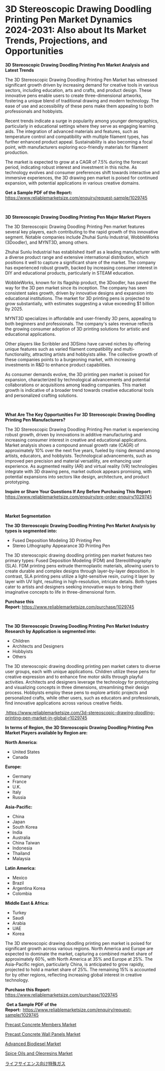 <p><h1>3D Stereoscopic Drawing Doodling Printing Pen Market Dynamics 2024-2031: Also about Its Market Trends, Projections, and Opportunities</h1></p><p><strong>3D Stereoscopic Drawing Doodling Printing Pen Market Analysis and Latest Trends</strong></p>
<p><p>The 3D Stereoscopic Drawing Doodling Printing Pen Market has witnessed significant growth driven by increasing demand for creative tools in various sectors, including education, arts and crafts, and product design. These innovative pens enable users to create three-dimensional artworks, fostering a unique blend of traditional drawing and modern technology. The ease of use and accessibility of these pens make them appealing to both professionals and hobbyists.</p><p>Recent trends indicate a surge in popularity among younger demographics, particularly in educational settings where they serve as engaging learning aids. The integration of advanced materials and features, such as temperature control and compatibility with multiple filament types, has further enhanced product appeal. Sustainability is also becoming a focal point, with manufacturers exploring eco-friendly materials for filament production.</p><p>The market is expected to grow at a CAGR of 7.5% during the forecast period, indicating robust interest and investment in this niche. As technology evolves and consumer preferences shift towards interactive and immersive experiences, the 3D drawing pen market is poised for continued expansion, with potential applications in various creative domains.</p></p>
<p><strong>Get a Sample PDF of the Report:&nbsp;</strong> <a href="https://www.reliablemarketsize.com/enquiry/request-sample/1029745">https://www.reliablemarketsize.com/enquiry/request-sample/1029745</a></p>
<p>&nbsp;</p>
<p><strong>3D Stereoscopic Drawing Doodling Printing Pen Major Market Players</strong></p>
<p><p>The 3D Stereoscopic Drawing Doodling Printing Pen market features several key players, each contributing to the rapid growth of this innovative segment. Notable companies include Zhuhai Sunlu Industrial, WobbleWorks (3Doodler), and MYNT3D, among others.</p><p>Zhuhai Sunlu Industrial has established itself as a leading manufacturer with a diverse product range and extensive international distribution, which positions it well to capture a significant share of the market. The company has experienced robust growth, backed by increasing consumer interest in DIY and educational products, particularly in STEAM education.</p><p>WobbleWorks, known for its flagship product, the 3Doodler, has paved the way for the 3D pen market since its inception. The company has seen consistent sales growth, driven by innovative designs and expansion into educational institutions. The market for 3D printing pens is projected to grow substantially, with estimates suggesting a value exceeding $1 billion by 2025.</p><p>MYNT3D specializes in affordable and user-friendly 3D pens, appealing to both beginners and professionals. The company's sales revenue reflects the growing consumer adoption of 3D printing solutions for artistic and educational applications.</p><p>Other players like Scribbler and 3DSimo have carved niches by offering unique features such as varied filament compatibility and multi-functionality, attracting artists and hobbyists alike. The collective growth of these companies points to a burgeoning market, with increasing investments in R&D to enhance product capabilities.</p><p>As consumer demands evolve, the 3D printing pen market is poised for expansion, characterized by technological advancements and potential collaborations or acquisitions among leading companies. This market growth is indicative of a broader trend towards creative educational tools and personalized crafting solutions.</p></p>
<p>&nbsp;</p>
<p><strong>What Are The Key Opportunities For 3D Stereoscopic Drawing Doodling Printing Pen Manufacturers?</strong></p>
<p><p>The 3D Stereoscopic Drawing Doodling Printing Pen market is experiencing robust growth, driven by innovations in additive manufacturing and increasing consumer interest in creative and educational applications. Market analysis shows a compound annual growth rate (CAGR) of approximately 10% over the next five years, fueled by rising demand among artists, educators, and hobbyists. Technological advancements, such as improved pen precision and material versatility, are enhancing user experience. As augmented reality (AR) and virtual reality (VR) technologies integrate with 3D drawing pens, market outlook appears promising, with potential expansions into sectors like design, architecture, and product prototyping.</p></p>
<p><strong>Inquire or Share Your Questions If Any Before Purchasing This Report:</strong> <a href="https://www.reliablemarketsize.com/enquiry/pre-order-enquiry/1029745">https://www.reliablemarketsize.com/enquiry/pre-order-enquiry/1029745</a></p>
<p>&nbsp;</p>
<p><strong>Market Segmentation</strong></p>
<p><strong>The 3D Stereoscopic Drawing Doodling Printing Pen Market Analysis by types is segmented into:</strong></p>
<p><ul><li>Fused Deposition Modeling 3D Printing Pen</li><li>Stereo Lithography Appearance 3D Printing Pen</li></ul></p>
<p><p>The 3D stereoscopic drawing doodling printing pen market features two primary types: Fused Deposition Modeling (FDM) and Stereolithography (SLA). FDM printing pens extrude thermoplastic materials, allowing users to create durable and complex designs through layer-by-layer deposition. In contrast, SLA printing pens utilize a light-sensitive resin, curing it layer by layer with UV light, resulting in high-resolution, intricate details. Both types cater to artists and designers seeking innovative ways to bring their imaginative concepts to life in three-dimensional form.</p></p>
<p><strong>Purchase this Report:&nbsp;</strong><a href="https://www.reliablemarketsize.com/purchase/1029745">https://www.reliablemarketsize.com/purchase/1029745</a></p>
<p>&nbsp;</p>
<p><strong>The 3D Stereoscopic Drawing Doodling Printing Pen Market Industry Research by Application is segmented into:</strong></p>
<p><ul><li>Children</li><li>Architects and Designers</li><li>Hobbyists</li><li>Others</li></ul></p>
<p><p>The 3D stereoscopic drawing doodling printing pen market caters to diverse user groups, each with unique applications. Children utilize these pens for creative expression and to enhance fine motor skills through playful activities. Architects and designers leverage the technology for prototyping and visualizing concepts in three dimensions, streamlining their design process. Hobbyists employ these pens to explore artistic projects and personalized crafts, while other users, such as educators and professionals, find innovative applications across various creative fields.</p></p>
<p><a href="https://www.reliablemarketsize.com/3d-stereoscopic-drawing-doodling-printing-pen-market-in-global-r1029745">&nbsp;https://www.reliablemarketsize.com/3d-stereoscopic-drawing-doodling-printing-pen-market-in-global-r1029745</a></p>
<p><strong>In terms of Region, the 3D Stereoscopic Drawing Doodling Printing Pen Market Players available by Region are:</strong></p>
<p>
    <p> <strong> North America: </strong>
        <ul>
            <li>United States</li>
            <li>Canada</li>
        </ul>
        </p> 
    <p> <strong> Europe: </strong>
        <ul>
            <li>Germany</li>
            <li>France</li>
            <li>U.K.</li>
            <li>Italy</li>
            <li>Russia</li>
        </ul>
        </p> 
    <p> <strong> Asia-Pacific: </strong>
        <ul>
            <li>China</li>
            <li>Japan</li>
            <li>South Korea</li>
            <li>India</li>
            <li>Australia</li>
            <li>China Taiwan</li>
            <li>Indonesia</li>
            <li>Thailand</li>
            <li>Malaysia</li>
        </ul>
        </p> 
    <p> <strong> Latin America: </strong>
        <ul>
            <li>Mexico</li>
            <li>Brazil</li>
            <li>Argentina Korea</li>
            <li>Colombia</li>
        </ul>
        </p> 
    <p> <strong> Middle East & Africa: </strong>
        <ul>
            <li>Turkey</li>
            <li>Saudi</li>
            <li>Arabia</li>
            <li>UAE</li>
            <li>Korea</li>
        </ul>
    </p>
    </p>
<p><p>The 3D stereoscopic drawing doodling printing pen market is poised for significant growth across various regions. North America and Europe are expected to dominate the market, capturing a combined market share of approximately 60%, with North America at 35% and Europe at 25%. The Asia-Pacific region, particularly China, is anticipated to grow rapidly, projected to hold a market share of 25%. The remaining 15% is accounted for by other regions, reflecting increasing global interest in creative technology.</p></p>
<p><strong>Purchase this Report: </strong><a href="https://www.reliablemarketsize.com/purchase/1029745">https://www.reliablemarketsize.com/purchase/1029745</a></p>
<p>&nbsp;<strong>Get a Sample PDF of the Report:&nbsp;&nbsp;</strong><a href="https://www.reliablemarketsize.com/enquiry/request-sample/1029745">https://www.reliablemarketsize.com/enquiry/request-sample/1029745</a></p>
<p><strong></strong></p>
<p><p><a href="https://medium.com/@lawrencekelley6262/what-is-precast-concrete-members-market-c2db4bc20d6e">Precast Concrete Members Market</a></p><p><a href="https://medium.com/@lawrencekelley6262/the-global-precast-concrete-wall-panels-market-identifies-drivers-restraints-opportunities-and-5400071bca8c">Precast Concrete Wall Panels Market</a></p><p><a href="https://issuu.com/reportprime-2/docs/advanced-biodiesel-market-size-2030_6f1f736a865114">Advanced Biodiesel Market</a></p><p><a href="https://issuu.com/reportprime-2/docs/spice-oils-and-oleoresins-market-si_8b17d47aa22dbe">Spice Oils and Oleoresins Market</a></p><p><a href="https://medium.com/@randallrunte2023/specialty-gases-for-life-sciences-1a55e4dc4de6">ライフサイエンス向け特殊ガス</a></p></p>